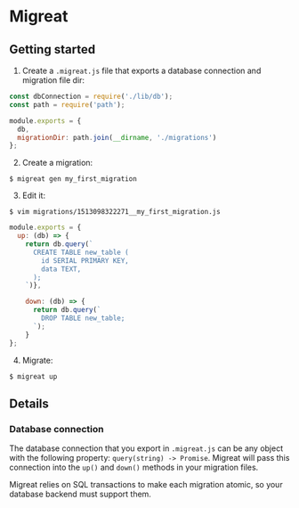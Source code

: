 # Migreat

## Getting started

1. Create a `.migreat.js` file that exports a database connection and migration file dir:

```js
const dbConnection = require('./lib/db');
const path = require('path');

module.exports = {
  db,
  migrationDir: path.join(__dirname, './migrations')
};
```

2. Create a migration:

`$ migreat gen my_first_migration`

3. Edit it:

`$ vim migrations/1513098322271__my_first_migration.js`

```js
module.exports = {
  up: (db) => {
    return db.query(`
      CREATE TABLE new_table (
        id SERIAL PRIMARY KEY,
        data TEXT,
      );
    `)},

    down: (db) => {
      return db.query(`
        DROP TABLE new_table;
      `);
    }
};
```
4. Migrate:

`$ migreat up`

## Details

### Database connection

The database connection that you export in `.migreat.js` can be any object with the following property: `query(string) -> Promise`. Migreat will pass this connection into the `up()` and `down()` methods in your migration files.

Migreat relies on SQL transactions to make each migration atomic, so your database backend must support them.
